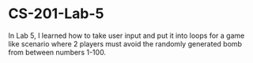 # CS-201-Lab-5
In Lab 5, I learned how to take user input and put it into loops for a game like scenario where 2 players must avoid the randomly generated bomb from between numbers 1-100.
